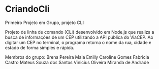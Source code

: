 # CriandoCli
Primeiro Projeto em Grupo, projeto CLI

Projeto de linha de comando (CLI) desenvolvido em Node.js que realiza a busca de informações de um CEP utilizando a API pública do ViaCEP.
Ao digitar um CEP no terminal, o programa retorna o nome da rua, cidade e estado de forma simples e rápida.

Membros do grupo:
Brena Pereira Maia
Emilly Caroline Gomes
Fabricia Castro
Mateus Souza dos Santos
Vinicius Oliveira Miranda de Andrade

